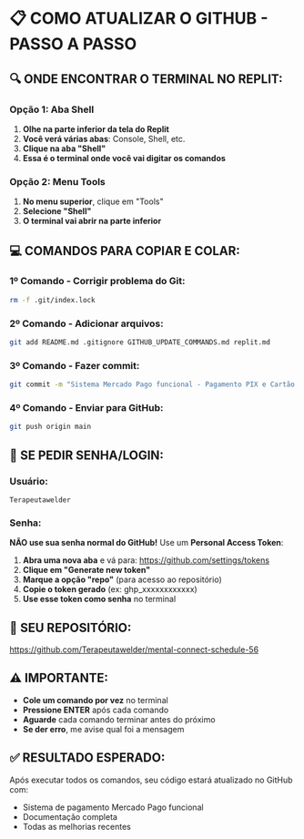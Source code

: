 # 📋 COMO ATUALIZAR O GITHUB - PASSO A PASSO

## 🔍 ONDE ENCONTRAR O TERMINAL NO REPLIT:

### Opção 1: Aba Shell
1. **Olhe na parte inferior da tela do Replit**
2. **Você verá várias abas**: Console, Shell, etc.
3. **Clique na aba "Shell"** 
4. **Essa é o terminal onde você vai digitar os comandos**

### Opção 2: Menu Tools
1. **No menu superior**, clique em "Tools"
2. **Selecione "Shell"**
3. **O terminal vai abrir na parte inferior**

## 💻 COMANDOS PARA COPIAR E COLAR:

### 1º Comando - Corrigir problema do Git:
```bash
rm -f .git/index.lock
```

### 2º Comando - Adicionar arquivos:
```bash
git add README.md .gitignore GITHUB_UPDATE_COMMANDS.md replit.md
```

### 3º Comando - Fazer commit:
```bash
git commit -m "Sistema Mercado Pago funcional - Pagamento PIX e Cartão integrados"
```

### 4º Comando - Enviar para GitHub:
```bash
git push origin main
```

## 🔑 SE PEDIR SENHA/LOGIN:

### Usuário: 
```
Terapeutawelder
```

### Senha: 
**NÃO use sua senha normal do GitHub!**
Use um **Personal Access Token**:

1. **Abra uma nova aba** e vá para: https://github.com/settings/tokens
2. **Clique em "Generate new token"**
3. **Marque a opção "repo"** (para acesso ao repositório)
4. **Copie o token gerado** (ex: ghp_xxxxxxxxxxxx)
5. **Use esse token como senha** no terminal

## 📍 SEU REPOSITÓRIO:
https://github.com/Terapeutawelder/mental-connect-schedule-56

## ⚠️ IMPORTANTE:
- **Cole um comando por vez** no terminal
- **Pressione ENTER** após cada comando
- **Aguarde** cada comando terminar antes do próximo
- **Se der erro**, me avise qual foi a mensagem

## ✅ RESULTADO ESPERADO:
Após executar todos os comandos, seu código estará atualizado no GitHub com:
- Sistema de pagamento Mercado Pago funcional
- Documentação completa
- Todas as melhorias recentes